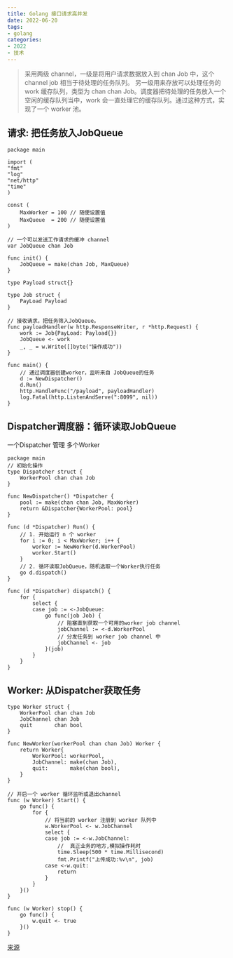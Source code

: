 ```yaml
---
title: Golang 接口请求高并发
date: 2022-06-20
tags:
- golang
categories:
- 2022
- 技术
---
```


>采用两级 channel，一级是将用户请求数据放入到 chan Job 中，这个 channel job 相当于待处理的任务队列。
另一级用来存放可以处理任务的 work 缓存队列，类型为 chan chan Job。调度器把待处理的任务放入一个空闲的缓存队列当中，work 会一直处理它的缓存队列。通过这种方式，实现了一个 worker 池。

## 请求: 把任务放入JobQueue
```
package main

import (
"fmt"
"log"
"net/http"
"time"
)

const (
	MaxWorker = 100 // 随便设置值
	MaxQueue  = 200 // 随便设置值
)

// 一个可以发送工作请求的缓冲 channel
var JobQueue chan Job

func init() {
	JobQueue = make(chan Job, MaxQueue)
}

type Payload struct{}

type Job struct {
	PayLoad Payload
}

// 接收请求，把任务筛入JobQueue。
func payloadHandler(w http.ResponseWriter, r *http.Request) {
	work := Job{PayLoad: Payload{}}
	JobQueue <- work
	_, _ = w.Write([]byte("操作成功"))
}

func main() {
	// 通过调度器创建worker，监听来自 JobQueue的任务
	d := NewDispatcher()
	d.Run()
	http.HandleFunc("/payload", payloadHandler)
	log.Fatal(http.ListenAndServe(":8099", nil))
}
```

## Dispatcher调度器：循环读取JobQueue
一个Dispatcher 管理 多个Worker

```
package main
// 初始化操作
type Dispatcher struct {
	WorkerPool chan chan Job
}

func NewDispatcher() *Dispatcher {
	pool := make(chan chan Job, MaxWorker)
	return &Dispatcher{WorkerPool: pool}
}

func (d *Dispatcher) Run() {
	// 1. 开始运行 n 个 worker
	for i := 0; i < MaxWorker; i++ {
		worker := NewWorker(d.WorkerPool)
		worker.Start()
	}
	// 2. 循环读取JobQueue，随机选取一个Worker执行任务
	go d.dispatch()  
}

func (d *Dispatcher) dispatch() {
	for {
		select {
		case job := <-JobQueue:
			go func(job Job) {
				// 阻塞直到获取一个可用的worker job channel
				jobChannel := <-d.WorkerPool
				// 分发任务到 worker job channel 中
				jobChannel <- job
			}(job)
		}
	}
}
```

## Worker: 从Dispatcher获取任务
```
type Worker struct {
	WorkerPool chan chan Job
	JobChannel chan Job
	quit       chan bool
}

func NewWorker(workerPool chan chan Job) Worker {
	return Worker{
		WorkerPool: workerPool,
		JobChannel: make(chan Job),
		quit:       make(chan bool),
	}
}

// 开启一个 worker 循环监听或退出channel
func (w Worker) Start() {
	go func() {
		for {
			// 将当前的 worker 注册到 worker 队列中
			w.WorkerPool <- w.JobChannel
			select {
			case job := <-w.JobChannel:
				// 	真正业务的地方,模拟操作耗时
				time.Sleep(500 * time.Millisecond)
				fmt.Printf("上传成功:%v\n", job)
			case <-w.quit:
				return
			}
		}
	}()
}

func (w Worker) stop() {
	go func() {
		w.quit <- true
	}()
}
```

[来源](https://cloud.tencent.com/developer/article/1831381)